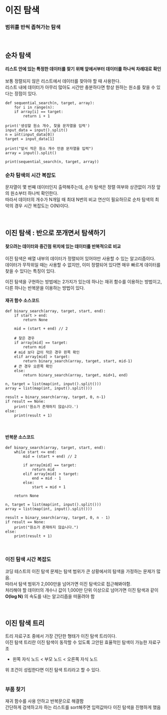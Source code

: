 # 이진 탐색
### 범위를 반씩 좁혀가는 탐색

<br>

## 순차 탐색
#### 리스트 안에 있는 특정한 데이터를 찾기 위해 앞에서부터 데이터를 하나씩 차례대로 확인

보통 정렬되지 않은 리스트에서 데이터를 찾아야 할 때 사용한다.    
리스트 내에 데이터가 아무리 많아도 시간만 충분하다면 항상 원하는 원소를 찾을 수 있다는 장점이 있다.

    def sequential_search(n, target, array):
        for i in range(n):
        if array[i] == target:
            return i + 1
    
    print('생성할 원소 개수, 찾을 문자열을 입력')
    input_data = input().split()
    n = int(input_data[0])
    target = input_data[1]

    print("앞서 적은 원소 개수 만큼 문자열을 입력")
    array = input().split()

    print(sequential_search(n, target, array))


### 순차 탐색의 시간 복잡도

문자열이 몇 번째 데이터인지 출력해주는데, 순차 탐색은 정렬 여부와 상관없이 가장 앞의 원소부터 하나씩 확인한다.    
따라서 데이터의 개수가 N개일 때 최대 N번의 비교 연산이 필요하므로 순차 탐색의 최악의 경우 시간 복잡도는 O(N)이다.


<br>

## 이진 탐색 : 반으로 쪼개면서 탐색하기
#### 찾으려는 데이터와 중간점 위치에 있는 데이터를 반복적으로 비교

이진 탐색은 배열 내부의 데이터가 정렬되어 있어야만 사용할 수 있는 알고리즘이다.    
데이터가 무작위일 때는 사용할 수 없지만, 이미 정렬되어 있다면 매우 빠르게 데이터를 찾을 수 있다는 특징이 있다.    

이진 탐색을 구현하는 방법에는 2가지가 있는데 하나는 재귀 함수를 이용하는 방법이고, 다른 하나는 반복문을 이용하는 방법이 있다.


#### 재귀 함수 소스코드

    def binary_search(array, target, start, end):
        if start > end:
            return None

        mid = (start + end) // 2

        # 찾은 경우
        if array[mid] == target:
            return mid
        # mid 보다 값이 작은 경우 왼쪽 확인
        elif array[mid] > target:
            return binary_search(array, target, start, mid-1)
        # 큰 경우 오른쪽 확인
        else:
            return binary_search(array, target, mid+1, end)
        
    n, target = list(map(int, input().split()))
    array = list(map(int, input().split()))

    result = binary_search(array, target, 0, n-1)
    if result == None:
        print('원소가 존재하지 않습니다.')
    else:
        print(result + 1)

<br>

#### 반복문 소스코드

    def binary_search(array, target, start, end):
        while start <= end:
            mid = (start + end) // 2

            if array[mid] == target:
                return mid
            elif array[mid] > target:
                end = mid - 1
            else:
                start = mid + 1

        return None

    n, target = list(map(int, input().split()))
    array = list(map(int, input().split()))

    result = binary_search(array, target, 0, n - 1)
    if result == None:
        print("원소가 존재하지 않습니다.")
    else:
        print(result + 1)

<br>

### 이진 탐색 시간 복잡도

코딩 테스트의 이진 탐색 문제는 탐색 범위가 큰 상황에서의 탐색을 가정하는 문제가 많음.    
따라서 탐색 범위가 2,000만을 넘어가면 이진 탐색으로 접근해봐야함.    
처리해야 할 데이터의 개수나 값이 1,000만 단위 이상으로 넘어가면 이진 탐색과 같이 **O(log N)** 의 속도를 내는 알고리즘을 떠올려야 함

<br>

## 이진 탐색 트리

트리 자료구조 중에서 가장 간단한 형태가 이진 탐색 트리이다.    
이진 탐색 트리란 이진 탐색이 동작할 수 있도록 고안된 효율적인 탐색이 가능한 자료구조

- 왼쪽 자식 노드 < 부모 노드 < 오른쪽 자식 노드

위 조건이 성립한다면 이진 탐색 트리라고 할 수 있다.


#

### 부품 찾기

재귀 함수를 사용 안하고 반복문으로 해결함    
간단하게 검색하고자 하는 리스트를 sort해주면 입력값마다 이진 탐색을 진행하게 했음

